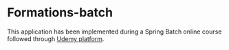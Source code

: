 # Formations-batch
This application has been implemented during a Spring Batch online course followed through [Udemy platform](https://www.udemy.com/course/spring-batch-par-la-pratique/).
